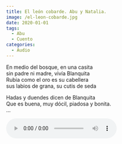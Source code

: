 ```yaml
---
title: El león cobarde. Abu y Natalia.
image: /el-leon-cobarde.jpg
date: 2020-01-01
tags:
  - Abu
  - Cuento
categories:
  - Audio
---
```

En medio del bosque, en una casita<br/>
sin padre ni madre, vivía Blanquita<br/>
Rubia como el oro es su cabellera<br/>
sus labios de grana, su cutis de seda<br/>

<!-- more -->
Hadas y duendes dicen de Blanquita<br/>
Que es buena, muy dócil, piadosa y bonita.<br/>
...

<audio controls>
  <source src="/audio/el-leon-cobarde.mp3" type="audio/mpeg">
  Your browser does not support the audio element.
</audio>
